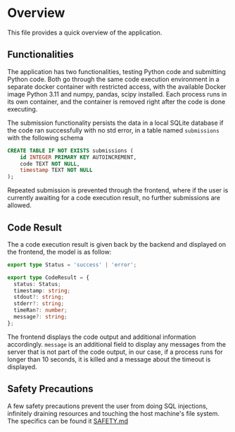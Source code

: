# Overview

This file provides a quick overview of the application.

## Functionalities

The application has two functionalities, testing Python code and submitting
Python code. Both go through the same code execution environment in a separate
docker container with restricted access, with the available Docker image Python
3.11 and numpy, pandas, scipy installed. Each process runs in its own container,
and the container is removed right after the code is done executing.

The submission functionality persists the data in a local SQLite database if the
code ran successfully with no std error, in a table named `submissions` with the
following schema

```sql
CREATE TABLE IF NOT EXISTS submissions (
    id INTEGER PRIMARY KEY AUTOINCREMENT,
    code TEXT NOT NULL,
    timestamp TEXT NOT NULL
);
```

Repeated submission is prevented through the frontend, where if the user is
currently awaiting for a code execution result, no further submissions are
allowed.

## Code Result

The a code execution result is given back by the backend and displayed on the
frontend, the model is as follow:

```typescript
export type Status = 'success' | 'error';

export type CodeResult = {
  status: Status;
  timestamp: string;
  stdout?: string;
  stderr?: string;
  timeRan?: number;
  message?: string;
};
```

The frontend displays the code output and additional information accordingly.
`message` is an additional field to display any messages from the server that is
not part of the code output, in our case, if a process runs for longer than 10
seconds, it is killed and a message about the timeout is displayed.

## Safety Precautions

A few safety precautions prevent the user from doing SQL injections, infinitely
draining resources and touching the host machine's file system. The specifics
can be found it
[SAFETY.md](https://github.com/SamZhang02/code-editor/blob/main/docs/SAFETY.md)
